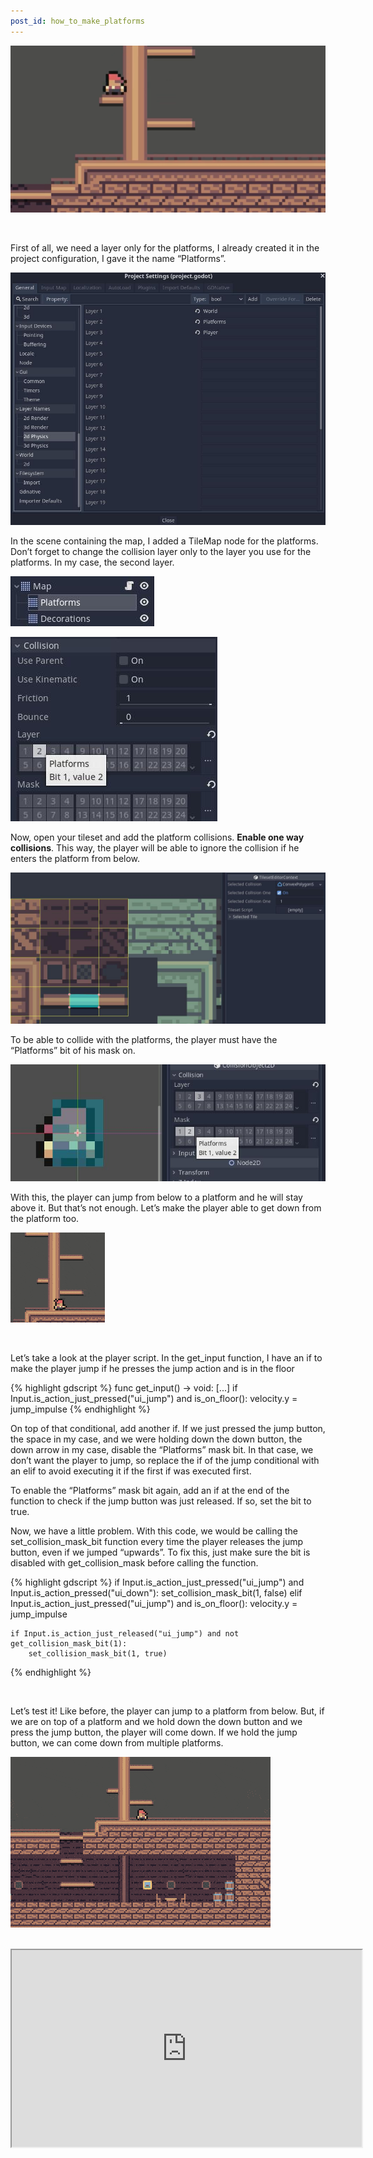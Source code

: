 ```yaml
---
post_id: how_to_make_platforms
---
```


![Platforms](/assets/images/godot/how_to_make_platforms/platforms.png)

<br>

First of all, we need a layer only for the platforms, I already created it in the project configuration, I gave it the name “Platforms”.

<!--more-->

![Project settings](/assets/images/godot/how_to_make_platforms/project_settings.jpg)

In the scene containing the map, I added a TileMap node for the platforms. Don’t forget to change the collision layer only to the layer you use for the platforms. In my case, the second layer.

![Platforms TileMap](/assets/images/godot/how_to_make_platforms/platforms_tilemap.jpg)

![Platforms TileMap collision layer](/assets/images/godot/how_to_make_platforms/tilemap_collision_layer.jpg)

Now, open your tileset and add the platform collisions. **Enable one way collisions**. This way, the player will be able to ignore the collision if he enters the platform from below.

![Platform tiles](/assets/images/godot/how_to_make_platforms/platform_tiles.jpg)

To be able to collide with the platforms, the player must have the “Platforms” bit of his mask on.

![Player collision mask](/assets/images/godot/how_to_make_platforms/player_collision_mask.jpg)


With this, the player can jump from below to a platform and he will stay above it. But that’s not enough. Let’s make the player able to get down from the platform too.

![Test one way collisions](/assets/images/godot/how_to_make_platforms/test_one_way_collisions.gif)

<br>

Let’s take a look at the player script. In the get_input function, I have an if to make the player jump if he presses the jump action and is in the floor

{% highlight gdscript %}
func get_input() -> void:
    [...]
    if Input.is_action_just_pressed("ui_jump") and is_on_floor():
        velocity.y = jump_impulse
{% endhighlight %}

On top of that conditional, add another if. If we just pressed the jump button, the space in my case, and we were holding down the down button, the down arrow in my case, disable the “Platforms” mask bit. In that case, we don’t want the player to jump, so replace the if of the jump conditional with an elif to avoid executing it if the first if was executed first.

To enable the “Platforms” mask bit again, add an if at the end of the function to check if the jump button was just released. If so, set the bit to true.

Now, we have a little problem. With this code, we would be calling the set_collision_mask_bit function every time the player releases the jump button, even if we jumped “upwards”. To fix this, just make sure the bit is disabled with get_collision_mask before calling the function.

{% highlight gdscript %}
    if Input.is_action_just_pressed("ui_jump") and Input.is_action_pressed("ui_down"):
        set_collision_mask_bit(1, false)
    elif Input.is_action_just_pressed("ui_jump") and is_on_floor():
        velocity.y = jump_impulse
			
    if Input.is_action_just_released("ui_jump") and not get_collision_mask_bit(1):
        set_collision_mask_bit(1, true)
{% endhighlight %}

<br>

Let’s test it! Like before, the player can jump to a platform from below. But, if we are on top of a platform and we hold down the down button and we press the jump button, the player will come down. If we hold the jump button, we can come down from multiple platforms.

![Final result](/assets/images/godot/how_to_make_platforms/final_result.gif)

<br>

<iframe id="odysee-iframe" width="560" height="315" src="https://odysee.com/$/embed/how-to-make-platforms-in-godot/6dc72484a191c3287d0786094eecc590357ea60a?r=5dDZJPgbdny6EiKLsWtNXNwnM936b7gf" allowfullscreen></iframe>